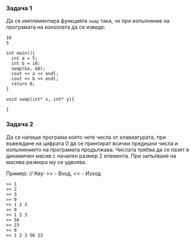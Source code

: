 ### Задача 1 ###
Да се имплементира функцията ```swap``` така, че при изпълнение на програмата на конзолата да се изведе:
```
10
5
```
```
int main(){
  int a = 5;
  int b = 10;
  swap(&a, &b);
  cout << a << endl;
  cout << b << endl;
  return 0;
}

void swap(int* x, int* y){

}
```

### Задача 2 ###
Да се напише програма която чете числа от клавиатурата, при въвеждане на цифрата 0 да се принтират всички предишни числа и изпълнението на програмата продължава.
Числата трябва да се пазят в динамичен масив с начален размер 2 елемента.
При запълване на масива размера му се удвоява.

Пример:
// Key: >> - Вход, << - Изход
```
>> 1
>> 2
>> 3
>> 0
<< 1 2 3
>> 0
<< 1 2 3
>> 56
>> 23
>> 0
<< 1 2 3 56 23
```
